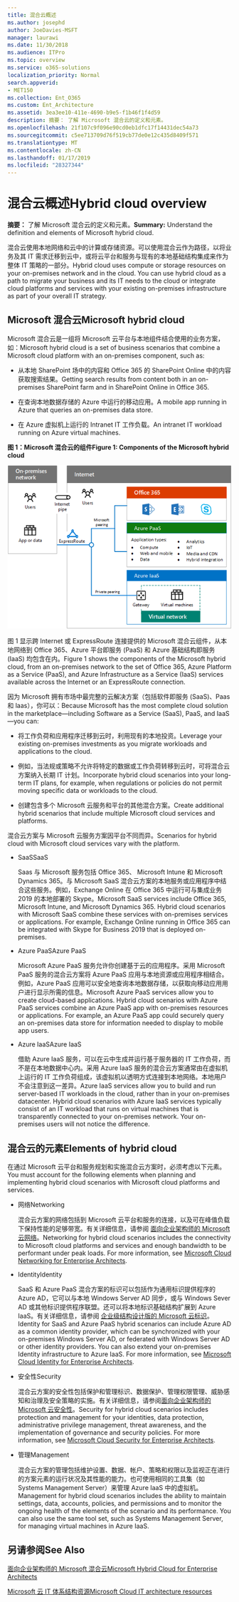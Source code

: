 ```yaml
---
title: 混合云概述
ms.author: josephd
author: JoeDavies-MSFT
manager: laurawi
ms.date: 11/30/2018
ms.audience: ITPro
ms.topic: overview
ms.service: o365-solutions
localization_priority: Normal
search.appverid:
- MET150
ms.collection: Ent_O365
ms.custom: Ent_Architecture
ms.assetid: 3ea3ee10-411e-4690-b9e5-f1b46f1f4d59
description: 摘要： 了解 Microsoft 混合云的定义和元素。
ms.openlocfilehash: 21f107c9f096e90cd0eb1dfc17f14431dec54a73
ms.sourcegitcommit: c5ee713709d76f519cb77de0e12c435d8409f571
ms.translationtype: MT
ms.contentlocale: zh-CN
ms.lasthandoff: 01/17/2019
ms.locfileid: "28327344"
---
```

# <a name="hybrid-cloud-overview"></a><span data-ttu-id="3cecc-103">混合云概述</span><span class="sxs-lookup"><span data-stu-id="3cecc-103">Hybrid cloud overview</span></span>

 <span data-ttu-id="3cecc-104">**摘要：** 了解 Microsoft 混合云的定义和元素。</span><span class="sxs-lookup"><span data-stu-id="3cecc-104">**Summary:** Understand the definition and elements of Microsoft hybrid cloud.</span></span>
  
<span data-ttu-id="3cecc-p101">混合云使用本地网络和云中的计算或存储资源。可以使用混合云作为路径，以将业务及其 IT 需求迁移到云中，或将云平台和服务与现有的本地基础结构集成来作为整体 IT 策略的一部分。</span><span class="sxs-lookup"><span data-stu-id="3cecc-p101">Hybrid cloud uses compute or storage resources on your on-premises network and in the cloud. You can use hybrid cloud as a path to migrate your business and its IT needs to the cloud or integrate cloud platforms and services with your existing on-premises infrastructure as part of your overall IT strategy.</span></span>
  
## <a name="microsoft-hybrid-cloud"></a><span data-ttu-id="3cecc-107">Microsoft 混合云</span><span class="sxs-lookup"><span data-stu-id="3cecc-107">Microsoft hybrid cloud</span></span>

<span data-ttu-id="3cecc-108">Microsoft 混合云是一组将 Microsoft 云平台与本地组件结合使用的业务方案，如：</span><span class="sxs-lookup"><span data-stu-id="3cecc-108">Microsoft hybrid cloud is a set of business scenarios that combine a Microsoft cloud platform with an on-premises component, such as:</span></span> 
  
- <span data-ttu-id="3cecc-109">从本地 SharePoint 场中的内容和 Office 365 的 SharePoint Online 中的内容获取搜索结果。</span><span class="sxs-lookup"><span data-stu-id="3cecc-109">Getting search results from content both in an on-premises SharePoint farm and in SharePoint Online in Office 365.</span></span>
    
- <span data-ttu-id="3cecc-110">在查询本地数据存储的 Azure 中运行的移动应用。</span><span class="sxs-lookup"><span data-stu-id="3cecc-110">A mobile app running in Azure that queries an on-premises data store.</span></span>
    
- <span data-ttu-id="3cecc-111">在 Azure 虚拟机上运行的 Intranet IT 工作负载。</span><span class="sxs-lookup"><span data-stu-id="3cecc-111">An intranet IT workload running on Azure virtual machines.</span></span>
    
<span data-ttu-id="3cecc-112">**图 1：Microsoft 混合云的组件**</span><span class="sxs-lookup"><span data-stu-id="3cecc-112">**Figure 1: Components of the Microsoft hybrid cloud**</span></span>

![Microsoft 混合云的组件](media/Hybrid-Poster/MS-Hybrid-Cloud.png)
  
<span data-ttu-id="3cecc-114">图 1 显示跨 Internet 或 ExpressRoute 连接提供的 Microsoft 混合云组件，从本地网络到 Office 365、Azure 平台即服务 (PaaS) 和 Azure 基础结构即服务 (IaaS) 均包含在内。</span><span class="sxs-lookup"><span data-stu-id="3cecc-114">Figure 1 shows the components of the Microsoft hybrid cloud, from an on-premises network to the set of Office 365, Azure Platform as a Service (PaaS), and Azure Infrastructure as a Service (IaaS) services available across the Internet or an ExpressRoute connection.</span></span>
  
<span data-ttu-id="3cecc-115">因为 Microsoft 拥有市场中最完整的云解决方案（包括软件即服务 (SaaS)、Paas 和 laas），你可以：</span><span class="sxs-lookup"><span data-stu-id="3cecc-115">Because Microsoft has the most complete cloud solution in the marketplace—including Software as a Service (SaaS), PaaS, and IaaS—you can:</span></span>
  
- <span data-ttu-id="3cecc-116">将工作负荷和应用程序迁移到云时，利用现有的本地投资。</span><span class="sxs-lookup"><span data-stu-id="3cecc-116">Leverage your existing on-premises investments as you migrate workloads and applications to the cloud.</span></span>
    
- <span data-ttu-id="3cecc-117">例如，当法规或策略不允许将特定的数据或工作负荷转移到云时，可将混合云方案纳入长期 IT 计划。</span><span class="sxs-lookup"><span data-stu-id="3cecc-117">Incorporate hybrid cloud scenarios into your long-term IT plans, for example, when regulations or policies do not permit moving specific data or workloads to the cloud.</span></span>
    
- <span data-ttu-id="3cecc-118">创建包含多个 Microsoft 云服务和平台的其他混合方案。</span><span class="sxs-lookup"><span data-stu-id="3cecc-118">Create additional hybrid scenarios that include multiple Microsoft cloud services and platforms.</span></span>
    
<span data-ttu-id="3cecc-119">混合云方案与 Microsoft 云服务方案因平台不同而异。</span><span class="sxs-lookup"><span data-stu-id="3cecc-119">Scenarios for hybrid cloud with Microsoft cloud services vary with the platform.</span></span>
  
- <span data-ttu-id="3cecc-120">SaaS</span><span class="sxs-lookup"><span data-stu-id="3cecc-120">SaaS</span></span>
    
    <span data-ttu-id="3cecc-p102">Saas 与 Microsoft 服务包括 Office 365、 Microsoft Intune 和 Microsoft Dynamics 365。与 Microsoft SaaS 混合云方案的本地服务或应用程序中结合这些服务。例如，Exchange Online 在 Office 365 中运行可与集成业务 2019 的本地部署的 Skype。</span><span class="sxs-lookup"><span data-stu-id="3cecc-p102">Microsoft SaaS services include Office 365, Microsoft Intune, and Microsoft Dynamics 365. Hybrid cloud scenarios with Microsoft SaaS combine these services with on-premises services or applications. For example, Exchange Online running in Office 365 can be integrated with Skype for Business 2019 that is deployed on-premises.</span></span>
    
- <span data-ttu-id="3cecc-124">Azure PaaS</span><span class="sxs-lookup"><span data-stu-id="3cecc-124">Azure PaaS</span></span>
    
    <span data-ttu-id="3cecc-p103">Microsoft Azure PaaS 服务允许你创建基于云的应用程序。采用 Microsoft PaaS 服务的混合云方案将 Azure PaaS 应用与本地资源或应用程序相结合。例如，Azure PaaS 应用可以安全地查询本地数据存储，以获取向移动应用用户进行显示所需的信息。</span><span class="sxs-lookup"><span data-stu-id="3cecc-p103">Microsoft Azure PaaS services allow you to create cloud-based applications. Hybrid cloud scenarios with Azure PaaS services combine an Azure PaaS app with on-premises resources or applications. For example, an Azure PaaS app could securely query an on-premises data store for information needed to display to mobile app users.</span></span>
    
- <span data-ttu-id="3cecc-128">Azure IaaS</span><span class="sxs-lookup"><span data-stu-id="3cecc-128">Azure IaaS</span></span>
    
    <span data-ttu-id="3cecc-p104">借助 Azure IaaS 服务，可以在云中生成并运行基于服务器的 IT 工作负荷，而不是在本地数据中心内。采用 Azure IaaS 服务的混合云方案通常由在虚拟机上运行的 IT 工作负荷组成，该虚拟机以透明方式连接到本地网络。本地用户不会注意到这一差异。</span><span class="sxs-lookup"><span data-stu-id="3cecc-p104">Azure IaaS services allow you to build and run server-based IT workloads in the cloud, rather than in your on-premises datacenter. Hybrid cloud scenarios with Azure IaaS services typically consist of an IT workload that runs on virtual machines that is transparently connected to your on-premises network. Your on-premises users will not notice the difference.</span></span>
    
## <a name="elements-of-hybrid-cloud"></a><span data-ttu-id="3cecc-132">混合云的元素</span><span class="sxs-lookup"><span data-stu-id="3cecc-132">Elements of hybrid cloud</span></span>

<span data-ttu-id="3cecc-133">在通过 Microsoft 云平台和服务规划和实施混合云方案时，必须考虑以下元素。</span><span class="sxs-lookup"><span data-stu-id="3cecc-133">You must account for the following elements when planning and implementing hybrid cloud scenarios with Microsoft cloud platforms and services.</span></span>
  
- <span data-ttu-id="3cecc-134">网络</span><span class="sxs-lookup"><span data-stu-id="3cecc-134">Networking</span></span>
    
    <span data-ttu-id="3cecc-p105">混合云方案的网络包括到 Microsoft 云平台和服务的连接，以及可在峰值负载下保持性能的足够带宽。有关详细信息，请参阅 [面向企业架构师的 Microsoft 云网络](microsoft-cloud-networking-for-enterprise-architects.md)。</span><span class="sxs-lookup"><span data-stu-id="3cecc-p105">Networking for hybrid cloud scenarios includes the connectivity to Microsoft cloud platforms and services and enough bandwidth to be performant under peak loads. For more information, see [Microsoft Cloud Networking for Enterprise Architects](microsoft-cloud-networking-for-enterprise-architects.md).</span></span>
    
- <span data-ttu-id="3cecc-137">Identity</span><span class="sxs-lookup"><span data-stu-id="3cecc-137">Identity</span></span>
    
    <span data-ttu-id="3cecc-p106">SaaS 和 Azure PaaS 混合方案的标识可以包括作为通用标识提供程序的 Azure AD，它可以与本地 Windows Server AD 同步，或与 Windows Sever AD 或其他标识提供程序联盟。还可以将本地标识基础结构扩展到 Azure IaaS。有关详细信息，请参阅 [企业级结构设计版的 Microsoft 云标识](microsoft-cloud-it-architecture-resources.md#identity)。</span><span class="sxs-lookup"><span data-stu-id="3cecc-p106">Identity for SaaS and Azure PaaS hybrid scenarios can include Azure AD as a common identity provider, which can be synchronized with your on-premises Windows Server AD, or federated with Windows Server AD or other identity providers. You can also extend your on-premises Identity infrastructure to Azure IaaS. For more information, see [Microsoft Cloud Identity for Enterprise Architects](microsoft-cloud-it-architecture-resources.md#identity).</span></span>
    
- <span data-ttu-id="3cecc-141">安全性</span><span class="sxs-lookup"><span data-stu-id="3cecc-141">Security</span></span>
    
    <span data-ttu-id="3cecc-p107">混合云方案的安全性包括保护和管理标识、数据保护、管理权限管理、威胁感知和治理及安全策略的实施。有关详细信息，请参阅[面向企业架构师的 Microsoft 云安全性](microsoft-cloud-it-architecture-resources.md#security)。</span><span class="sxs-lookup"><span data-stu-id="3cecc-p107">Security for hybrid cloud scenarios includes protection and management for your identities, data protection, administrative privilege management, threat awareness, and the implementation of governance and security policies. For more information, see [Microsoft Cloud Security for Enterprise Architects](microsoft-cloud-it-architecture-resources.md#security).</span></span>
    
- <span data-ttu-id="3cecc-144">管理</span><span class="sxs-lookup"><span data-stu-id="3cecc-144">Management</span></span>
    
    <span data-ttu-id="3cecc-p108">混合云方案的管理包括维护设置、数据、帐户、策略和权限以及监视正在进行的方案元素的运行状况及其性能的能力。也可使用相同的工具集（如 Systems Management Server）来管理 Azure IaaS 中的虚拟机。</span><span class="sxs-lookup"><span data-stu-id="3cecc-p108">Management for hybrid cloud scenarios includes the ability to maintain settings, data, accounts, policies, and permissions and to monitor the ongoing health of the elements of the scenario and its performance. You can also use the same tool set, such as Systems Management Server, for managing virtual machines in Azure IaaS.</span></span>
    
## <a name="see-also"></a><span data-ttu-id="3cecc-147">另请参阅</span><span class="sxs-lookup"><span data-stu-id="3cecc-147">See Also</span></span>

[<span data-ttu-id="3cecc-148">面向企业架构师的 Microsoft 混合云</span><span class="sxs-lookup"><span data-stu-id="3cecc-148">Microsoft Hybrid Cloud for Enterprise Architects</span></span>](microsoft-hybrid-cloud-for-enterprise-architects.md)
  
[<span data-ttu-id="3cecc-149">Microsoft 云 IT 体系结构资源</span><span class="sxs-lookup"><span data-stu-id="3cecc-149">Microsoft Cloud IT architecture resources</span></span>](microsoft-cloud-it-architecture-resources.md)

